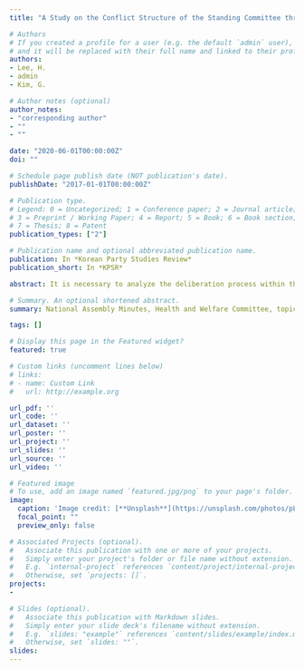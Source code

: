```yaml
---
title: "A Study on the Conflict Structure of the Standing Committee through Topic Analysis of the National Assembly Minutes : Health and Welfare Committee in the First Half of the 20th National Assembly"

# Authors
# If you created a profile for a user (e.g. the default `admin` user), write the username (folder name) here 
# and it will be replaced with their full name and linked to their profile.
authors:
- Lee, H.
- admin
- Kim, G.

# Author notes (optional)
author_notes:
- "corresponding author"
- ""
- ""

date: "2020-06-01T00:00:00Z"
doi: ""

# Schedule page publish date (NOT publication's date).
publishDate: "2017-01-01T00:00:00Z"

# Publication type.
# Legend: 0 = Uncategorized; 1 = Conference paper; 2 = Journal article;
# 3 = Preprint / Working Paper; 4 = Report; 5 = Book; 6 = Book section;
# 7 = Thesis; 8 = Patent
publication_types: ["2"]

# Publication name and optional abbreviated publication name.
publication: In *Korean Party Studies Review*
publication_short: In *KPSR*

abstract: It is necessary to analyze the deliberation process within the standing committee in order to understand the assembly’s collective decision-making structure. This paper analyzes the minutes of the Twentieth National Assembly Health and Welfare Committee by utilizing the topic modeling technique based on an automated text analysis. As a result of this analysis, we extracted sixteen topics characterized by their high frequency of occurring in speeches during the standing committee meetings. Based on the sixteen topics extracted, we examined the review process within the Health and Welfare Committee. We found that the confrontation structure was clearly identifiable that differed depending on the characteristics of each political party, subject, timing, and the individual members. We also discovered that there were differences in the areas of interest regarding policy and legislative issues. This paper analyzed in detail the actual issues and their associated confrontational structures in the process of deliberation of bills and confirmed their substance by analyzing the minutes of the standing committee. This approach is rather different from the one pursued by the existing research that has analyzed the deliberation process of the standing committee based on the collective data.

# Summary. An optional shortened abstract.
summary: National Assembly Minutes, Health and Welfare Committee, topic modeling technique, standing committee, automated text analysis

tags: []

# Display this page in the Featured widget?
featured: true

# Custom links (uncomment lines below)
# links:
# - name: Custom Link
#   url: http://example.org

url_pdf: ''
url_code: ''
url_dataset: ''
url_poster: ''
url_project: ''
url_slides: ''
url_source: ''
url_video: ''

# Featured image
# To use, add an image named `featured.jpg/png` to your page's folder. 
image:
  caption: 'Image credit: [**Unsplash**](https://unsplash.com/photos/pLCdAaMFLTE)'
  focal_point: ""
  preview_only: false

# Associated Projects (optional).
#   Associate this publication with one or more of your projects.
#   Simply enter your project's folder or file name without extension.
#   E.g. `internal-project` references `content/project/internal-project/index.md`.
#   Otherwise, set `projects: []`.
projects:
- 

# Slides (optional).
#   Associate this publication with Markdown slides.
#   Simply enter your slide deck's filename without extension.
#   E.g. `slides: "example"` references `content/slides/example/index.md`.
#   Otherwise, set `slides: ""`.
slides: 
---
```

